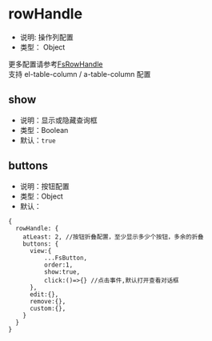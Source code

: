 # rowHandle
* 说明: 操作列配置
* 类型： Object

更多配置请参考[FsRowHandle](../components/crud/crud/fs-row-handle.md)    
支持 el-table-column / a-table-column 配置
## show
* 说明：显示或隐藏查询框
* 类型：Boolean
* 默认：`true`

## buttons
* 说明：按钮配置
* 类型：Object
* 默认：
```json5
{
  rowHandle: {
    atLeast: 2, //按钮折叠配置，至少显示多少个按钮，多余的折叠
    buttons: {
      view:{
          ...FsButton,
          order:1,
          show:true,
          click:()=>{} //点击事件,默认打开查看对话框
      },
      edit:{},
      remove:{},
      custom:{},
    }
  }
}
```
